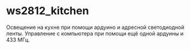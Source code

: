 # ws2812_kitchen
Освещение на кухне при помощи ардуино и адресной светодиодной ленты. Управление с компьютера при помощи ещё одной ардуины и 433 МГц.
